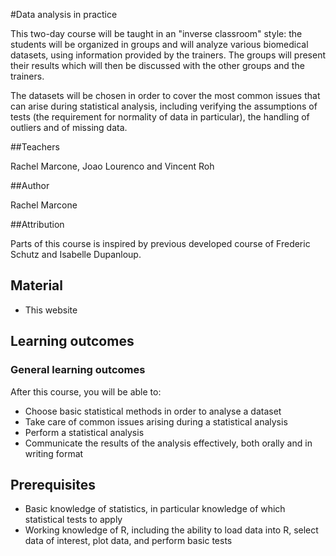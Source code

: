 #Data analysis in practice


This two-day course will be taught in an "inverse classroom" style: the students will be organized in groups and will analyze various biomedical datasets, using information provided by the trainers. The groups will present their results which will then be discussed with the other groups and the trainers.

The datasets will be chosen in order to cover the most common issues that can arise during statistical analysis, including verifying the assumptions of tests (the requirement for normality of data in particular), the handling of outliers and of missing data.


##Teachers

Rachel Marcone, Joao Lourenco and Vincent Roh

##Author 

Rachel Marcone

##Attribution

Parts of this course is inspired by previous developed course of Frederic Schutz and Isabelle Dupanloup.

## Material

* This website

## Learning outcomes

### General learning outcomes

After this course, you will be able to:

* Choose basic statistical methods in order to analyse a dataset
* Take care of common issues arising during a statistical analysis
* Perform a statistical analysis
* Communicate the results of the analysis effectively, both orally and in writing format

## Prerequisites

* Basic knowledge of statistics, in particular knowledge of which statistical tests to apply
* Working knowledge of R, including the ability to load data into R, select data of interest, plot data, and perform basic tests